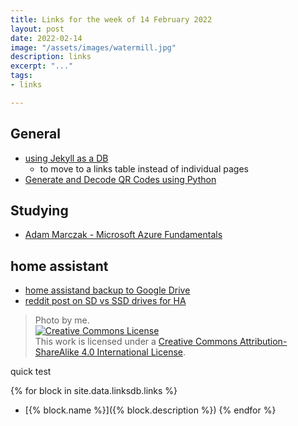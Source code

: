 ```yaml
---
title: Links for the week of 14 February 2022
layout: post
date: 2022-02-14
image: "/assets/images/watermill.jpg"
description: links
excerpt: "..."
tags:
- links

---
```


## General
* [using Jekyll as a DB](https://github.com/rypan/jekyll-db)
  * to move to a links table instead of individual pages 
* [Generate and Decode QR Codes using Python](https://python.plainenglish.io/all-notes-to-generate-and-decode-qr-codes-using-python-a745072db7fe)  

## Studying 
* [Adam Marczak - Microsoft Azure Fundamentals](https://www.youtube.com/playlist?list=PLGjZwEtPN7j-Q59JYso3L4_yoCjj2syrM)

## home assistant
* [home assistand backup to Google Drive](https://github.com/sabeechen/hassio-google-drive-backup)
* [reddit post on SD vs SSD drives for HA](https://www.reddit.com/r/homeassistant/comments/ltvdnp/sd_versus_usb_flash_drive_versus_ssd_for_home/)

> Photo by me. <br /><a rel="license" href="http://creativecommons.org/licenses/by-sa/4.0/"><img alt="Creative Commons License" style="border-width:0" src="https://i.creativecommons.org/l/by-sa/4.0/88x31.png" /></a><br />This work is licensed under a <a rel="license" href="http://creativecommons.org/licenses/by-sa/4.0/">Creative Commons Attribution-ShareAlike 4.0 International License</a>.

<p>quick test</p>

{% for block in site.data.linksdb.links %}
* [{% block.name %}]({% block.description %})
{% endfor %}